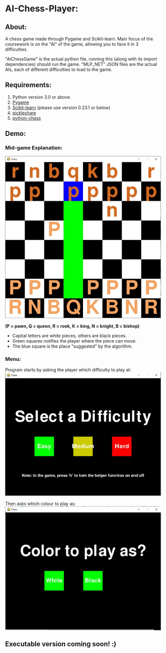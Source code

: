 # AI-Chess-Player:
## About:
A chess game made through Pygame and Scikit-learn. Main focus of the coursework is on the "AI" of the game, allowing you to face it in 3 difficulties.

"AiChessGame" is the actual python file, running this (along with its import dependencies) should run the game.
"MLP_NET" JSON files are the actual AIs, each of different difficulties to load to the game.

## Requirements:
1. Python version 3.0 or above.
2. [Pygame](https://pypi.org/project/pygame/)
3. [Scikit-learn](https://pypi.org/project/scikit-learn/) (please use version 0.23.1 or below)
4. [pickleshare](https://pypi.org/project/pickleshare/)
5. [python-chess](https://pypi.org/project/chess/)

## Demo:
### Mid-game Explanation:

![In-Game screenshot](/Screenshots/HelperDemo.jpeg)

**(P = pawn, Q = queen, R = rook, K = king, N = knight, B = bishop)**

* Capital letters are white pieces, others are black pieces. 
* Green squares notifies the player where the piece can move.
* The blue square is the place "suggested"  by the algorithm.

### Menu:
Program starts by asking the player which difficulty to play at:
![Difficult](/Screenshots/InitialMenu.jpeg)

Then asks which colour to play as:
![Difficult](/Screenshots/TurnChoice.jpeg)

## Executable version coming soon! :)
